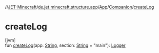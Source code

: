 //[JET-Minecraft](../../../../index.md)/[de.jet.minecraft.structure.app](../../index.md)/[App](../index.md)/[Companion](index.md)/[createLog](create-log.md)

# createLog

[jvm]\
fun [createLog](create-log.md)(app: [String](https://kotlinlang.org/api/latest/jvm/stdlib/kotlin/-string/index.html), section: [String](https://kotlinlang.org/api/latest/jvm/stdlib/kotlin/-string/index.html) = "main"): [Logger](https://docs.oracle.com/javase/8/docs/api/java/util/logging/Logger.html)
